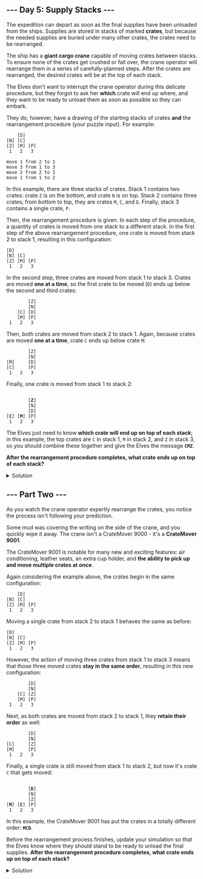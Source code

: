 ## --- Day 5: Supply Stacks ---

The expedition can depart as soon as the final supplies have been unloaded from the ships. Supplies are stored in stacks of marked **crates**, but because the needed supplies are buried under many other crates, the crates need to be rearranged.


The ship has a **giant cargo crane** capable of moving crates between stacks. To ensure none of the crates get crushed or fall over, the crane operator will rearrange them in a series of carefully-planned steps. After the crates are rearranged, the desired crates will be at the top of each stack.


The Elves don't want to interrupt the crane operator during this delicate procedure, but they forgot to ask her **which** crate will end up where, and they want to be ready to unload them as soon as possible so they can embark.


They do, however, have a drawing of the starting stacks of crates **and** the rearrangement procedure (your puzzle input). For example:



```
    [D]    
[N] [C]    
[Z] [M] [P]
 1   2   3 

move 1 from 2 to 1
move 3 from 1 to 3
move 2 from 2 to 1
move 1 from 1 to 2
```

In this example, there are three stacks of crates. Stack 1 contains two crates: crate `Z` is on the bottom, and crate `N` is on top. Stack 2 contains three crates; from bottom to top, they are crates `M`, `C`, and `D`. Finally, stack 3 contains a single crate, `P`.


Then, the rearrangement procedure is given. In each step of the procedure, a quantity of crates is moved from one stack to a different stack. In the first step of the above rearrangement procedure, one crate is moved from stack 2 to stack 1, resulting in this configuration:



```
[D]        
[N] [C]    
[Z] [M] [P]
 1   2   3 
```

In the second step, three crates are moved from stack 1 to stack 3. Crates are moved **one at a time**, so the first crate to be moved (`D`) ends up below the second and third crates:



```
        [Z]
        [N]
    [C] [D]
    [M] [P]
 1   2   3
```

Then, both crates are moved from stack 2 to stack 1. Again, because crates are moved **one at a time**, crate `C` ends up below crate `M`:



```
        [Z]
        [N]
[M]     [D]
[C]     [P]
 1   2   3
```

Finally, one crate is moved from stack 1 to stack 2:



<pre><code>      
        [<b>Z</b>]
        [N]
        [D]
[<b>C</b>] [<b>M</b>] [P]
 1   2   3
</code></pre>

The Elves just need to know **which crate will end up on top of each stack**; in this example, the top crates are `C` in stack 1, `M` in stack 2, and `Z` in stack 3, so you should combine these together and give the Elves the message **`CMZ`**.


**After the rearrangement procedure completes, what crate ends up on top of each stack?**

<details>
    <summary>Solution</summary>

First of all, it is necessary to parse the input. The stacks will be parsed as a list of heaps. On the other hand, the moves will be parsed as tuples such as (_from_, _to_, _num_). To achieve this result, I used regular expressions.

The parse function is the following:

```python
def parse_lines(procedure: list) -> (list, list):
    index = procedure.index('')
    stack_lines, moves_lines = procedure[:index], procedure[index+1:]
    num_stack = max([int(x) for x in re.findall(r'([0-9]+)', stack_lines.pop())])
    stack_lines.reverse()

    stacks = [[] for _ in range(num_stack)]
    for line in stack_lines:
        crates = re.findall(pattern=r'(\[[A-Z]\]|\s\s\s)\s?', string=line)
        for index, crate in enumerate(crates):
            if crate != '   ':
                stacks[index].append(crate[1])

    moves = []
    pat = re.compile(pattern=r'move ([0-9]+) from ([0-9]+) to ([0-9]+)')
    for move in moves_lines:
        mat = re.match(pattern=pat, string=move)
        moves.append({'num': int(mat.group(1)), 'from': int(mat.group(2)) - 1, 'to': int(mat.group(3)) - 1})

    return stacks, moves
```

Once we have this representation, it is so simple to move elements from one stack to another.

```python
def move_crate(stack_from: list, stack_to: list, num_elem: int) -> None:
    for _ in range(num_elem):
        elem = stack_from.pop()
        stack_to.append(elem)

        
for move in moves:
    move_crate(stacks[move['from']], stacks[move['to']], move['num'])
```

Lastly, we need to get the top element from each stack.

```python
top_crates = ''
for stack in stacks:
    try:
        top_crates += stack.pop()
    except IndexError:
        # Empty stack
        pass
```

The answer is: `LBLVVTVLP`.

</details>

## --- Part Two ---

As you watch the crane operator expertly rearrange the crates, you notice the process isn't following your prediction.


Some mud was covering the writing on the side of the crane, and you quickly wipe it away. The crane isn't a CrateMover 9000 - it's a **CrateMover 9001**.


The CrateMover 9001 is notable for many new and exciting features: air conditioning, leather seats, an extra cup holder, and **the ability to pick up and move multiple crates at once**.


Again considering the example above, the crates begin in the same configuration:



```
    [D]    
[N] [C]    
[Z] [M] [P]
 1   2   3 
```

Moving a single crate from stack 2 to stack 1 behaves the same as before:



```
[D]        
[N] [C]    
[Z] [M] [P]
 1   2   3 
```

However, the action of moving three crates from stack 1 to stack 3 means that those three moved crates **stay in the same order**, resulting in this new configuration:



```
        [D]
        [N]
    [C] [Z]
    [M] [P]
 1   2   3
```

Next, as both crates are moved from stack 2 to stack 1, they **retain their order** as well:



```
        [D]
        [N]
[C]     [Z]
[M]     [P]
 1   2   3
```

Finally, a single crate is still moved from stack 1 to stack 2, but now it's crate `C` that gets moved:


<pre><code>      
        [<b>D</b>]
        [N]
        [Z]
[<b>M</b>] [<b>C</b>] [P]
 1   2   3
</code></pre>

In this example, the CrateMover 9001 has put the crates in a totally different order: **`MCD`**.


Before the rearrangement process finishes, update your simulation so that the Elves know where they should stand to be ready to unload the final supplies. **After the rearrangement procedure completes, what crate ends up on top of each stack?**

<details>
    <summary>Solution</summary>

With the previous implementation it is easy to modify the algorith. We only need to unstack the crates in an auxiliary heap, reverse it and introduce the crates in that order.

```python
def move_crate(stack_from: list, stack_to: list, num_elem: int) -> None:
    crate_list = []
    for _ in range(num_elem):
        crate_list.append(stack_from.pop())
    crate_list.reverse()
    stack_to.extend(crate_list)
```

The answer is: `TPFFBDRJD`.

</details>
